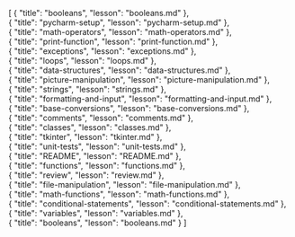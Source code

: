 [
	{
		"title": "booleans",
		"lesson": "booleans.md"
	},	
	{
		"title": "pycharm-setup",
		"lesson": "pycharm-setup.md"
	},	
	{
		"title": "math-operators",
		"lesson": "math-operators.md"
	},	
	{
		"title": "print-function",
		"lesson": "print-function.md"
	},	
	{
		"title": "exceptions",
		"lesson": "exceptions.md"
	},	
	{
		"title": "loops",
		"lesson": "loops.md"
	},	
	{
		"title": "data-structures",
		"lesson": "data-structures.md"
	},	
	{
		"title": "picture-manipulation",
		"lesson": "picture-manipulation.md"
	},	
	{
		"title": "strings",
		"lesson": "strings.md"
	},	
	{
		"title": "formatting-and-input",
		"lesson": "formatting-and-input.md"
	},	
	{
		"title": "base-conversions",
		"lesson": "base-conversions.md"
	},	
	{
		"title": "comments",
		"lesson": "comments.md"
	},	
	{
		"title": "classes",
		"lesson": "classes.md"
	},	
	{
		"title": "tkinter",
		"lesson": "tkinter.md"
	},	
	{
		"title": "unit-tests",
		"lesson": "unit-tests.md"
	},	
	{
		"title": "README",
		"lesson": "README.md"
	},	
	{
		"title": "functions",
		"lesson": "functions.md"
	},	
	{
		"title": "review",
		"lesson": "review.md"
	},	
	{
		"title": "file-manipulation",
		"lesson": "file-manipulation.md"
	},	
	{
		"title": "math-functions",
		"lesson": "math-functions.md"
	},	
	{
		"title": "conditional-statements",
		"lesson": "conditional-statements.md"
	},	
	{
		"title": "variables",
		"lesson": "variables.md"
	},	
	{
		"title": "booleans",
		"lesson": "booleans.md"
	}
]
	